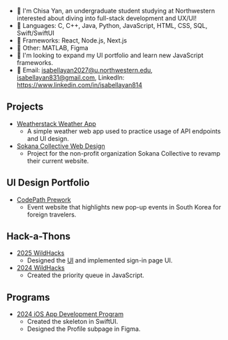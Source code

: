 - 🐇 I'm Chisa Yan, an undergraduate student studying at Northwestern interested about diving into full-stack development and UX/UI!
- 🎀 Languages: C, C++, Java, Python, JavaScript, HTML, CSS, SQL, Swift/SwiftUI
- 🎨 Frameworks: React, Node.js, Next.js
- 🫧 Other: MATLAB, Figma
- 💞️ I'm looking to expand my UI portfolio and learn new JavaScript frameworks.
- 💌 Email: isabellayan2027@u.northwestern.edu, isabellayan831@gmail.com, LinkedIn: https://www.linkedin.com/in/isabellayan814


## Projects
- [Weatherstack Weather App](https://github.com/ysilksa/simple-weather-app)
  - A simple weather web app used to practice usage of API endpoints and UI design.
- [Sokana Collective Web Design](https://github.com/disc-sweb/frontend)
  - Project for the non-profit organization Sokana Collective to revamp their current website. 

## UI Design Portfolio
- [CodePath Prework](https://www.figma.com/design/108DGbEm1sSLZUVhrFFADo/Yan-CodePath-Pre-Work-Web101?node-id=2-3&t=CElUbJOroobZAcT0-1)
  - Event website that highlights new pop-up events in South Korea for foreign travelers.

## Hack-a-Thons
- [2025 WildHacks](https://github.com/ysilksa/jellyqueue)
  - Designed the [UI](https://www.figma.com/design/O6yLcSrKdppXSJapw4Mbsi/wildhacks2025?node-id=0-1&t=Ik69JcKeCHjTrBvz-1) and implemented sign-in page UI.
- [2024 WildHacks](https://github.com/ysilksa/scheduler)
  - Created the priority queue in JavaScript. 

## Programs
- [2024 iOS App Development Program](https://github.com/ysilksa/girlcode)
  - Created the skeleton in SwiftUI.
  - Designed the Profile subpage in Figma. 

<!---
ysilksa/ysilksa is a ✨ special ✨ repository because its `README.md` (this file) appears on your GitHub profile.
You can click the Preview link to take a look at your changes.
--->
